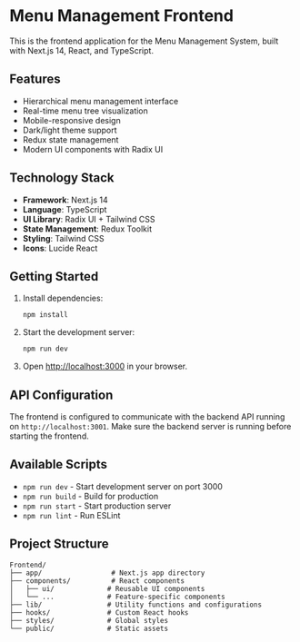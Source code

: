 # Menu Management Frontend

This is the frontend application for the Menu Management System, built with Next.js 14, React, and TypeScript.

## Features

- Hierarchical menu management interface
- Real-time menu tree visualization
- Mobile-responsive design
- Dark/light theme support
- Redux state management
- Modern UI components with Radix UI

## Technology Stack

- **Framework**: Next.js 14
- **Language**: TypeScript
- **UI Library**: Radix UI + Tailwind CSS
- **State Management**: Redux Toolkit
- **Styling**: Tailwind CSS
- **Icons**: Lucide React

## Getting Started

1. Install dependencies:
   ```bash
   npm install
   ```

2. Start the development server:
   ```bash
   npm run dev
   ```

3. Open [http://localhost:3000](http://localhost:3000) in your browser.

## API Configuration

The frontend is configured to communicate with the backend API running on `http://localhost:3001`. Make sure the backend server is running before starting the frontend.

## Available Scripts

- `npm run dev` - Start development server on port 3000
- `npm run build` - Build for production
- `npm run start` - Start production server
- `npm run lint` - Run ESLint

## Project Structure

```
Frontend/
├── app/                 # Next.js app directory
├── components/          # React components
│   ├── ui/             # Reusable UI components
│   └── ...             # Feature-specific components
├── lib/                # Utility functions and configurations
├── hooks/              # Custom React hooks
├── styles/             # Global styles
└── public/             # Static assets
```
